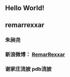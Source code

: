 ## Hello World!

## remarrexxar

### 朱昶尧

### 新浪微博： [RemarRexxar](https://weibo.com/3280195001)

### 谢家庄流披 pdb流披
